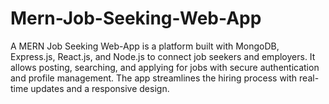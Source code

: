 # Mern-Job-Seeking-Web-App
A MERN Job Seeking Web-App is a platform built with MongoDB, Express.js, React.js, and Node.js to connect job seekers and employers. It allows posting, searching, and applying for jobs with secure authentication and profile management. The app streamlines the hiring process with real-time updates and a responsive design.
